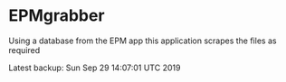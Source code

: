 # EPMgrabber
Using a database from the EPM app this application scrapes the files as required


Latest backup: Sun Sep 29 14:07:01 UTC 2019
